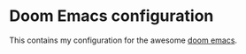# Doom Emacs configuration

This contains my configuration for the awesome [doom emacs](https://github.com/hlissner/doom-emacs).
